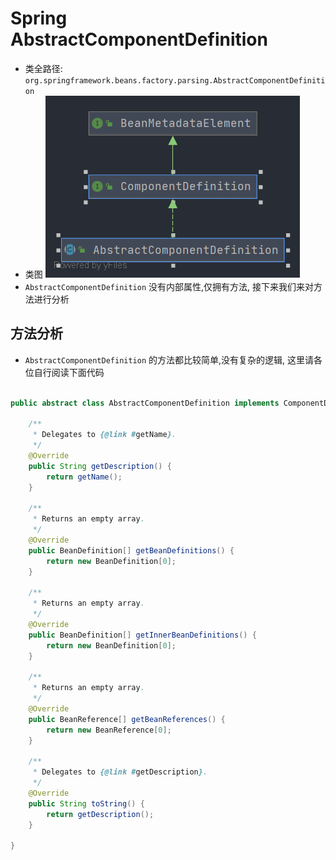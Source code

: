 # Spring AbstractComponentDefinition
- 类全路径: `org.springframework.beans.factory.parsing.AbstractComponentDefinition`
- 类图
    ![AbstractComponentDefinition](./images/AbstractComponentDefinition.png)
- `AbstractComponentDefinition` 没有内部属性,仅拥有方法, 接下来我们来对方法进行分析


## 方法分析
- `AbstractComponentDefinition` 的方法都比较简单,没有复杂的逻辑, 这里请各位自行阅读下面代码
```java

public abstract class AbstractComponentDefinition implements ComponentDefinition {

	/**
	 * Delegates to {@link #getName}.
	 */
	@Override
	public String getDescription() {
		return getName();
	}

	/**
	 * Returns an empty array.
	 */
	@Override
	public BeanDefinition[] getBeanDefinitions() {
		return new BeanDefinition[0];
	}

	/**
	 * Returns an empty array.
	 */
	@Override
	public BeanDefinition[] getInnerBeanDefinitions() {
		return new BeanDefinition[0];
	}

	/**
	 * Returns an empty array.
	 */
	@Override
	public BeanReference[] getBeanReferences() {
		return new BeanReference[0];
	}

	/**
	 * Delegates to {@link #getDescription}.
	 */
	@Override
	public String toString() {
		return getDescription();
	}

}
```